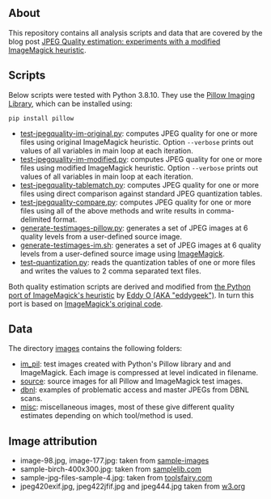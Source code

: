 ## About

This repository contains all analysis scripts and data that are covered by the blog post [JPEG Quality estimation: experiments with a modified ImageMagick heuristic](https://www.bitsgalore.org/2024/10/23/jpeg-quality-estimation-experiments-with-a-modified-imagemagick-heuristic).

## Scripts

Below scripts were tested with Python 3.8.10. They use the [Pillow Imaging Library](https://python-pillow.org/), which can be installed using:

```
pip install pillow
```

- [test-jpegquality-im-original.py](./test-jpegquality-im-original.py): computes JPEG quality for one or more files using original ImageMagick heuristic. Option `--verbose` prints out values of all variables in main loop at each iteration.
- [test-jpegquality-im-modified.py](./test-jpegquality-im-modified.py): computes JPEG quality for one or more files using modified ImageMagick heuristic. Option `--verbose` prints out values of all variables in main loop at each iteration.
- [test-jpegquality-tablematch.py](./test-jpegquality-tablematch.py): computes JPEG quality for one or more files using direct comparison against standard JPEG quantization tables.
- [test-jpegquality-compare.py](./test-jpegquality-compare.py): computes JPEG quality for one or more files using all of the above methods and write results in comma-delimited format. 
- [generate-testimages-pillow.py](./generate-testimages-pillow.py): generates a set of JPEG images at 6 quality levels from a user-defined source image.
- [generate-testimages-im.sh](./generate-testimages-im.sh): generates a set of JPEG images at 6 quality levels from a user-defined source image using [ImageMagick](https://imagemagick.org/).
- [test-quantization.py](./test-quantization.py): reads the quantization tables of one or more files and writes the values to 2 comma separated text files.

Both quality estimation scripts are derived and modified from [the Python port of ImageMagick's heuristic](https://gist.github.com/eddy-geek/c0f01dc5401dc50a49a0a821cdc9b3e8) by [Eddy O (AKA "eddygeek")](https://github.com/eddy-geek). In turn this port is based on [ImageMagick's original code](https://github.com/ImageMagick/ImageMagick6/blob/bf9bc7fee9f3cea9ab8557ad1573a57258eab95b/coders/jpeg.c#L925).

## Data

The directory [images](./images/) contains the following folders:

- [im_pil](./images/im_pil/): test images created with Python's Pillow library and and ImageMagick. Each image is compressed at level indicated in filename.
- [source](./images/source/): source images for all Pillow and ImageMagick test images.
- [dbnl](./images/dbnl/): examples of problematic access and master JPEGs from DBNL scans.
- [misc](./images/misc/): miscellaneous images, most of these give different quality estimates depending on which tool/method is used.

## Image attribution

- image-98.jpg, image-177.jpg: taken from [sample-images](https://github.com/yavuzceliker/sample-images)
- sample-birch-400x300.jpg: taken from [samplelib.com](https://samplelib.com/sample-jpeg.html)
- sample-jpg-files-sample-4.jpg: taken from [toolsfairy.com](https://toolsfairy.com/tools/image-test/sample-jpg-files)
- jpeg420exif.jpg, jpeg422jfif.jpg and jpeg444.jpg taken from [w3.org](https://www.w3.org/MarkUp/Test/xhtml-print/20050519/tests/A_2_1-BF-01.htm)